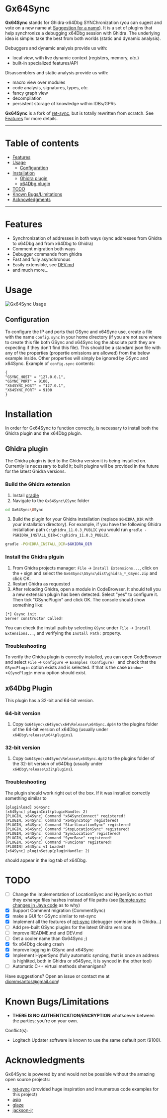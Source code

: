 # Gx64Sync

**Gx64Sync** stands for Ghidra-x64Dbg SYNChronization (you can sugest and vote on a new name at [Suggestion for a name](https://github.com/diommsantos/Gx64Sync/issues/3)). It is a set
of plugins that help synchronize a debugging x64Dbg session with Ghidra.
The underlying idea is simple: take the best from both worlds (static and
dynamic analysis).

Debuggers and dynamic analysis provide us with:

* local view, with live dynamic context (registers, memory, *etc.*)
* built-in specialized features/API

Disassemblers and static analysis provide us with:

* macro view over modules
* code analysis, signatures, types, *etc.*
* fancy graph view
* decompilation
* persistent storage of knowledge within IDBs/GPRs

**Gx64Sync** is a fork of [ret-sync](https://github.com/bootleg/ret-sync), 
but is totally rewritten from scratch. See [Features](#features) for more
details.


-------------------------------------------------------------------------------
# Table of contents
- [Features](#Features)
- [Usage](#usage)
  - [Configuration](#configuration)
- [Installation](#installation)
  - [Ghidra plugin](#ghidra-plugin)
  - [x64Dbg plugin](#x64dbg-plugin)
- [TODO](#todo)
- [Known Bugs/Limitations](#known-bugslimitations)
- [Acknowledgments](#Acknowledgments)
-------------------------------------------------------------------------------

# Features
* Synchronization of addresses in both ways (sync addresses from Ghidra to x64Dbg and from x64Dbg to Ghidra)
* Comment migration both ways
* Debugger commands from ghidra
* Fast and fully asynchronous
* Easily extensible, see [DEV.md](/DEV.md)
* and much more...
    
# Usage

![Gx64Sync Usage](/docs/Gx64Sync_usage.gif)

## Configuration
To configure the IP and ports that GSync and x64Sync use, create a file with the name `config.sync` in your home directory (if you are not sure where to create this file both GSync and x64Sync log the absolute path they are expecting if they don't find this file). This should be a standard json file with any of the properties (propertie omissions are allowed) from the below example inside. Other properties will simply be ignored by GSync and x64Sync.
Example of `config.sync` contents:
```
{
"GSYNC_HOST" = "127.0.0.1",
"GSYNC_PORT" = 9100,
"X64SYNC_HOST" = "127.0.1",
"X64SYNC_PORT" = 9100
}
```

# Installation

In order for Gx64Sync to function correctly, is necessary to install both the Ghidra plugin and the x64Dbg plugin. 

## Ghidra plugin

The Ghidra plugin is tied to the Ghidra version it is being installed on. Currently is necessary to build it;
built plugins will be provided in the future for the latest Ghidra versions. 

### Build the Ghidra extension

1. Install [gradle](https://docs.gradle.org/current/userguide/installation.html#ex-installing-manually)
2. Navigate to the `Gx64Sync\GSync` folder

```bash
cd Gx64Sync\GSync
```
 
3. Build the plugin for your Ghidra installation (replace `$GHIDRA_DIR` with your installation directory).
For example, if you have the following Ghidra installation path `C:\ghidra_11.0.3_PUBLIC` you would run 
``gradle -PGHIDRA_INSTALL_DIR=C:\ghidra_11.0.3_PUBLIC``. 

```bash
gradle -PGHIDRA_INSTALL_DIR=$GHIDRA_DIR
```

### Install the Ghidra plguin

1. From Ghidra projects manager: ``File`` -> ``Install Extensions...``, click on the
   `+` sign and select the `Gx64Sync\GSync\dist\ghidra_*_GSync.zip` and click OK.
2. Restart Ghidra as requested
3. After reloading Ghidra, open a module in CodeBrowser. It should tell you a
   new extension plugin has been detected. Select "yes" to configure it. Then
   tick "GSyncPlugin" and click OK. The console should show something like:

```
[*] Gsync init
Server constructor Called!
```

You can check the install path by selecting ``GSync`` under ``File`` -> ``Install Extensions...``, 
and verifying the ``Install Path:`` property.  

### Troubleshooting
To verify the Ghidra plugin is correctly installed, you can open CodeBrowser and select
``File`` -> ``Configure`` -> ``Examples (Configure) `` and check that the `GSyncPlugin` option
exists and is selected. If that is the case ``Window``->``GSyncPlugin`` menu option should exist. 


## x64Dbg Plugin
This plugin has a 32-bit and 64-bit version.
### 64-bit version
1. Copy `Gx64Sync\x64Sync\x64\Release\x64Sync.dp64` to the plugins folder of the 64-bit version of x64Dbg (usually under `x64Dbg\release\x64\plugins`).
### 32-bit version
1. Copy `Gx64Sync\x64Sync\Release\x64Sync.dp32` to the plugins folder of the 32-bit version of x64Dbg (usually under `x64Dbg\release\x32\plugins`).

### Troubleshooting
The plugin should work right out of the box. If it was installed correctly something similar to 
```
[pluginload] x64Sync
[x64Sync] pluginInit(pluginHandle: 2)
[PLUGIN, x64Sync] Command "x64SyncConnect" registered!
[PLUGIN, x64Sync] Command "x64SyncStop" registered!
[PLUGIN, x64Sync] Command "StartLocationSync" registered!
[PLUGIN, x64Sync] Command "StopLocationSync" registered!
[PLUGIN, x64Sync] Command "SyncLocation" registered!
[PLUGIN, x64Sync] Command "SyncBase" registered!
[PLUGIN, x64Sync] Command "Funciona" registered!
[PLUGIN] x64Sync v1 Loaded!
[x64Sync] pluginSetup(pluginHandle: 2)
```
should appear in the log tab of x64Dbg.

# TODO
- [ ] Change the implementation of LocationSync and HyperSync so that they exhange files hashes instead of file paths (see [Remote sync changes in Java code](https://github.com/diommsantos/Gx64Sync/issues/7) as to why)
- [x] Support Comment migration (CommentSync)
- [x] make a GUI for GSync similar to ret-sync
- [x] Implement all the features of [ret-sync](https://github.com/bootleg/ret-sync) (debugger commands in Ghidra...) 
- [ ] Add pre-built GSync plugins for the latest Ghidra versions
- [ ] Improve README.md and DEV.md
- [ ] Get a cooler name than Gx64Sync ;)
- [x] fix x64Dbg closing crash
- [x] Improve logging in GSync and x64Sync
- [x] Implement HyperSync (fully automatic syncing, that is once an address is highlited,
both in Ghidra or x64Sync, it is synced in the other tool)
- [ ] Automatic C++ virtual methods shenanigans?

Have suggestions? Open an issue or contact me at diommsantos@gmail.com!

# Known Bugs/Limitations

- **THERE IS NO AUTHENTICATION/ENCRYPTION** whatsoever between the parties; you're on your own.

Conflict(s):

- Logitech Updater software is known to use the same default port (9100).

# Acknowledgments
Gx64Sync is powered by and would not be possible without the amazing open source projects:
- [ret-sync](https://github.com/bootleg/ret-sync) (provided huge inspiration and innumerous code examples for this project)  
- [asio](https://think-async.com/Asio/asio-1.30.2/doc/) 
- [glaze](https://github.com/stephenberry/glaze)
- [jackson-jr](https://github.com/FasterXML/jackson-jr)


